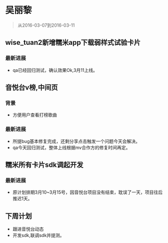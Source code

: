 # 吴丽黎

> 从2016-03-07到2016-03-11


##	wise_tuan2新增糯米app下载弱样式试验卡片

### 最新进展

* qa已经回归测试，确认效果Ok,3月11上线。


## 音悦台v榜,中间页

### 背景

* 方便用户查看打榜歌曲

### 最新进展

* 所提bug基本修复完成，还剩分享点击触发一个问题今天会解决。
* qa今天回归测试，整体上线根据mv合作方的修复时间再定。

## 糯米所有卡片sdk调起开发

### 最新进展

* 原计划排期3月10~3月15号，因音悦台项目没有结束，耽误了一天，项目往后推迟1天。



## 下周计划

* 跟进音悦台动态
* 开发sdk,联调sdk并提测。
